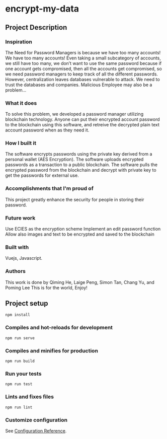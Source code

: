 # encrypt-my-data
## Project Description
### Inspiration
The Need for Password Managers is because we have too many accounts! We have too many accounts! Even taking a small subcategory of accounts, we still have too many, we don’t want to use the same password because if one account gets compromised, then all the accounts get compromised, so we need password managers to keep track of all the different passwords. However, centralization leaves databases vulnerable to attack. We need to trust the databases and companies. Malicious Employee may also be a problem...
### What it does
To solve this problem, we developed a password manager utilizing blockchain technology. Anyone can put their encrypted account password to the blockchain using this software, and retreive the decrypted plain text account password when as they need it.
### How I built it
The software encrypts passwords using the private key derived from a personal wallet (AES Encryption). The software uploads encrypted passwords as a transaction to a public blockchain. The software pulls the encrypted password from the blockchain and decrypt with private key to get the passwords for external use.
### Accomplishments that I'm proud of
This project greatly enhance the security for people in storing their password. 
### Future work
Use ECIES as the encryption scheme
Implement an edit password function
Allow also images and text to be encrypted and saved to the blockchain
### Built with
Vuejs, Javascript.

### Authors
This work is done by Qiming He, Laige Peng, Simon Tan, Chang Yu, and Poming Lee
This is for the world, Enjoy!

## Project setup
```
npm install
```

### Compiles and hot-reloads for development
```
npm run serve
```

### Compiles and minifies for production
```
npm run build
```

### Run your tests
```
npm run test
```

### Lints and fixes files
```
npm run lint
```

### Customize configuration
See [Configuration Reference](https://cli.vuejs.org/config/).
